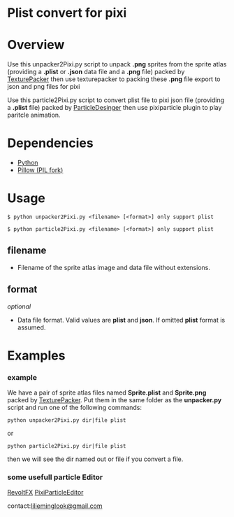 Plist convert for pixi
========================

# Overview
Use this unpacker2Pixi.py script to unpack **.png** sprites from the sprite atlas (providing a **.plist** or **.json** data file and a **.png** file) packed by [TexturePacker](http://www.codeandweb.com/texturepacker/) then use texturepacker to packing these **.png** file  export to json and png files for pixi

Use this particle2Pixi.py script to convert plist file to pixi json file (providing a **.plist** file) packed by [ParticleDesinger](https://www.71squared.com/particledesigner) then use pixiparticle plugin to play paritcle animation.

# Dependencies
  - [Python](http://www.python.org)
  - [Pillow (PIL fork)](https://github.com/python-pillow/Pillow) 

# Usage
	
	$ python unpacker2Pixi.py <filename> [<format>] only support plist

    $ python particle2Pixi.py <filename> [<format>] only support plist 
	
## filename

- Filename of the sprite atlas image and data file without extensions.

## format 

*optional*

- Data file format. Valid values are **plist** and **json**. If omitted **plist** format is assumed.

# Examples

### example

We have a pair of sprite atlas files named **Sprite.plist** and **Sprite.png** packed by [TexturePacker](http://www.codeandweb.com/texturepacker/).
Put them in the same folder as the **unpacker.py** script and run one of the following commands:

    python unpacker2Pixi.py dir|file plist
    
or

    python particle2Pixi.py dir|file plist

then we will see the dir named out or file if you convert a file.

### some usefull particle Editor

[RevoltFX](https://editor.revoltfx.electronauts.net/)
[PixiParticleEditor](https://pixijs.io/pixi-particles-editor/#)

contact:lilieminglook@gmail.com

